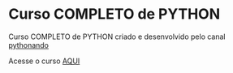 # Curso COMPLETO de PYTHON

Curso COMPLETO de PYTHON criado e desenvolvido pelo canal [pythonando](https://www.youtube.com/@pythonando)

Acesse o curso [AQUI](https://www.youtube.com/watch?v=aJaTodJZIvM&list=WL&index=66)
